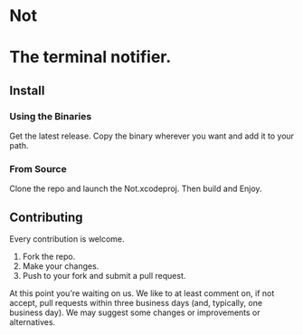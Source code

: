 # Not
The terminal notifier.
===

## Install
### Using the Binaries
Get the latest release. Copy the binary wherever you want and add it to your path.

### From Source
Clone the repo and launch the Not.xcodeproj. Then build and Enjoy.

## Contributing
Every contribution is welcome.

1. Fork the repo.
2. Make your changes.
3. Push to your fork and submit a pull request.

At this point you're waiting on us. We like to at least comment on, if not accept, pull requests within three business days (and, typically, one business day). We may suggest some changes or improvements or alternatives.